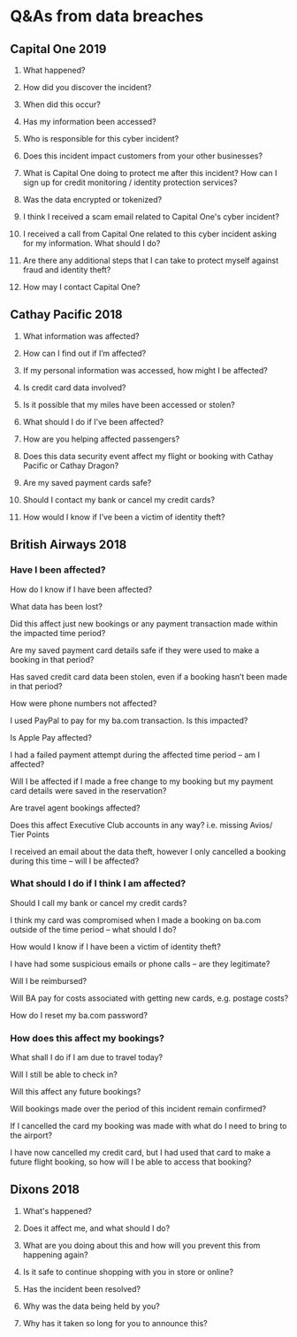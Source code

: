 # Q&As from data breaches

## Capital One 2019

1. What happened?

2. How did you discover the incident?

3. When did this occur?

4. Has my information been accessed?

5. Who is responsible for this cyber incident?

6. Does this incident impact customers from your other businesses?

7. What is Capital One doing to protect me after this incident? How can I sign up for credit monitoring / identity protection services?

8. Was the data encrypted or tokenized?

9. I think I received a scam email related to Capital One's cyber incident?

10. I received a call from Capital One related to this cyber incident asking for my information. What should I do?

11. Are there any additional steps that I can take to protect myself against fraud and identity theft?

12. How may I contact Capital One?

## Cathay Pacific 2018

1. What information was affected?

2. How can I find out if I’m affected?

3. If my personal information was accessed, how might I be affected?

4. Is credit card data involved?

5. Is it possible that my miles have been accessed or stolen?

6. What should I do if I’ve been affected?

7. How are you helping affected passengers?

8. Does this data security event affect my flight or booking with Cathay Pacific or Cathay Dragon?

9. Are my saved payment cards safe?

10. Should I contact my bank or cancel my credit cards?

11. How would I know if I’ve been a victim of identity theft?

## British Airways 2018

### Have I been affected?

How do I know if I have been affected?

What data has been lost?

Did this affect just new bookings or any payment transaction made within the impacted time period?

Are my saved payment card details safe if they were used to make a booking in that period?

Has saved credit card data been stolen, even if a booking hasn’t been made in that period?

How were phone numbers not affected?

I used PayPal to pay for my ba.com transaction. Is this impacted?

Is Apple Pay affected?

I had a failed payment attempt during the affected time period – am I affected?

Will I be affected if I made a free change to my booking but my payment card details were saved in the reservation?

Are travel agent bookings affected?

Does this affect Executive Club accounts in any way? i.e. missing Avios/ Tier Points

I received an email about the data theft, however I only cancelled a booking during this time – will I be affected?

### What should I do if I think I am affected?

Should I call my bank or cancel my credit cards?

I think my card was compromised when I made a booking on ba.com outside of the time period – what should I do?

How would I know if I have been a victim of identity theft?

I have had some suspicious emails or phone calls – are they legitimate?

Will I be reimbursed?

Will BA pay for costs associated with getting new cards, e.g. postage costs?

How do I reset my ba.com password?

### How does this affect my bookings?

What shall I do if I am due to travel today?

Will I still be able to check in?

Will this affect any future bookings?

Will bookings made over the period of this incident remain confirmed?

If I cancelled the card my booking was made with what do I need to bring to the airport?

I have now cancelled my credit card, but I had used that card to make a future flight booking, so how will I be able to access that booking?

## Dixons 2018

1. What's happened?

2. Does it affect me, and what should I do?

3. What are you doing about this and how will you prevent this from happening again?

4. Is it safe to continue shopping with you in store or online?

5. Has the incident been resolved?

6. Why was the data being held by you?

7. Why has it taken so long for you to announce this?

